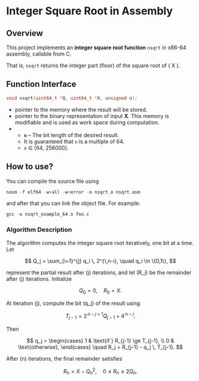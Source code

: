 # Integer Square Root in Assembly  

## Overview  
This project implements an **integer square root function** `nsqrt` in x86-64 assembly, callable from C.  

That is, `nsqrt` returns the integer part (floor) of the square root of \( X \).  

## Function Interface  
```c
void nsqrt(uint64_t *Q, uint64_t *X, unsigned n);
```
- pointer to the memory where the result will be stored.
- pointer to the binary representation of input **X**. This memory is modifiable and is used as work space during computation.
- - **`n`** – The bit length of the desired result.  
  - It is guaranteed that `n` is a multiple of 64.  
  - `n` ∈ [64, 256000].
## How to use? 
You can compile the source file using 
```c
nasm -f elf64 -w+all -w+error -o nsqrt.o nsqrt.asm
```
and after that you can link the object file. For example: 
```c
gcc -o nsqrt_example_64.o foo.c
```
### Algorithm Description

The algorithm computes the integer square root iteratively, one bit at a time. Let  

$$
Q_j = \sum_{i=1}^{j} q_i \, 2^{\,n-i}, \quad q_i \in \{0,1\},
$$  

represent the partial result after \(j\) iterations, and let \(R_j\) be the remainder after \(j\) iterations. Initialize  

$$
Q_0 = 0, \quad R_0 = X.
$$

At iteration \(j\), compute the bit \(q_j\) of the result using  

$$
T_{j-1} = 2^{\,n-j+1} Q_{j-1} + 4^{\,n-j}.
$$ 

Then  

$$
q_j =
\begin{cases} 
1 & \text{if } R_{j-1} \ge T_{j-1}, \\
0 & \text{otherwise},
\end{cases}
\quad
R_j = R_{j-1} - q_j \, T_{j-1}.
$$  

After \(n\) iterations, the final remainder satisfies  

$$
R_n = X - Q_n^2, \quad 0 \le R_n \le 2 Q_n.
$$ 
